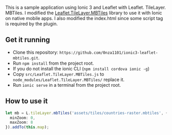 This is a sample application using Ionic 3 and Leaflet with Leaflet. TileLayer. MBTiles.
I modified the [Leaflet.TileLayer.MBTiles](https://www.npmjs.com/package/Leaflet.TileLayer.MBTiles) library to use it with Ionic on native mobile apps.
I also modified the index.html since some script tag is required by the plugin.


 ## Get it running
 * Clone this repository: `https://github.com/0nza1101/ionic3-leaflet-mbtiles.git`.
 * Run `npm install` from the project root.
 * If you do not install the ionic CLI (`npm install cordova ionic -g`)
 * Copy `src/Leaflet.TileLayer.MBTiles.js` to `node_modules/Leaflet.TileLayer.MBTiles/` replace it.
 * Run `ionic serve` in a terminal from the project root.

 ## How to use it
```typescript
let mb = L.tileLayer.mbTiles('assets/tiles/countries-raster.mbtiles', {
  minZoom: 0,
  maxZoom: 8
}).addTo(this.map);
```

